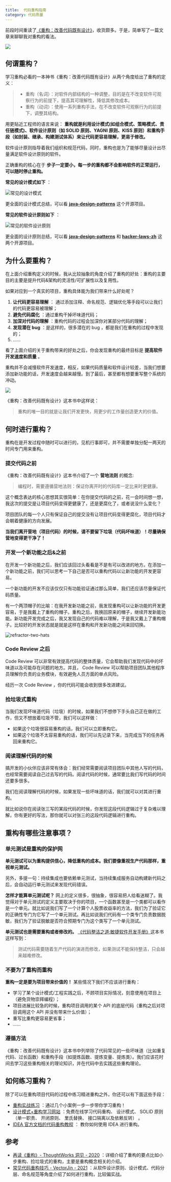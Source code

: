 ```yaml
---
title:  代码重构指南
category: 代码质量
---
```


前段时间重读了[《重构：改善代码既有设计》](https://book.douban.com/subject/30468597/)，收货颇多。于是，简单写了一篇文章来聊聊我对重构的看法。

![](https://guide-blog-images.oss-cn-shenzhen.aliyuncs.com/github/javaguide/image-20220311155746549.png)

## 何谓重构？

学习重构必看的一本神书《重构：改善代码既有设计》从两个角度给出了重构的定义：

> - 重构（名词）：对软件内部结构的一种调整，目的是在不改变软件可观察行为的前提下，提高其可理解性，降低其修改成本。
> - 重构（动词）：使用一系列重构手法，在不改变软件可观察行为的前提下，调整其结构。

用更贴近工程师的语言来说： **重构就是利用设计模式(如组合模式、策略模式、责任链模式)、软件设计原则（如 SOLID 原则、YAGNI 原则、KISS 原则）和重构手段（如封装、继承、构建测试体系）来让代码更容易理解，更易于修改。**

软件设计原则指导着我们组织和规范代码，同时，重构也是为了能够尽量设计出尽量满足软件设计原则的软件。

正确重构的核心在于 **步子一定要小，每一步的重构都不会影响软件的正常运行，可以随时停止重构。**

**常见的设计模式如下** ：

![常见的设计模式](https://guide-blog-images.oss-cn-shenzhen.aliyuncs.com/github/javaguide/system-design/basis/common-design-patterns.png)

更全面的设计模式总结，可以看 **[java-design-patterns](https://github.com/iluwatar/java-design-patterns)** 这个开源项目。

**常见的软件设计原则如下** ：

![常见的软件设计原则](https://guide-blog-images.oss-cn-shenzhen.aliyuncs.com/github/javaguide/system-design/basis/programming-principles%20.png)

更全面的设计原则总结，可以看 **[java-design-patterns](https://github.com/iluwatar/java-design-patterns)** 和 **[hacker-laws-zh](https://github.com/nusr/hacker-laws-zh)** 这两个开源项目。

## 为什么要重构？

在上面介绍重构定义的时候，我从比较抽象的角度介绍了重构的好处：重构的主要目的主要是提升代码&架构的灵活性/可扩展性以及复用性。

如果对应到一个真实的项目，重构具体能为我们带来什么好处呢？

1. **让代码更容易理解** ： 通过添加注释、命名规范、逻辑优化等手段可以让我们的代码更容易被理解；
2. **避免代码腐化** ：通过重构干掉坏味道代码；
3. **加深对代码的理解** ：重构代码的过程会加深你对某部分代码的理解；
4. **发现潜在 bug** ：是这样的，很多潜在的 bug ，都是我们在重构的过程中发现的；
5. ......

看了上面介绍的关于重构带来的好处之后，你会发现重构的最终目标是 **提高软件开发速度和质量** 。

重构并不会减慢软件开发速度，相反，如果代码质量和软件设计较差，当我们想要添加新功能的话，开发速度会越来越慢。到了最后，甚至都有想要重写整个系统的冲动。

![](https://guide-blog-images.oss-cn-shenzhen.aliyuncs.com/github/javaguide/bad&good-design.png)

《重构：改善代码既有设计》这本书中这样说：

> 重构的唯一目的就是让我们开发更快，用更少的工作量创造更大的价值。

## 何时进行重构？

重构在是开发过程中随时可以进行的，见机行事即可，并不需要单独分配一两天的时间专门用来重构。

### 提交代码之前

《重构：改善代码既有设计》这本书介绍了一个 **营地法则** 的概念:

> 编程时，需要遵循营地法则：保证你离开时的代码库一定比来时更健康。

这个概念表达的核心思想其实很简单：在你提交代码的之前，花一会时间想一想，我这次的提交是让项目代码变得更健康了，还是更腐化了，或者说没什么变化？

项目团队的每一个人只有保证自己的提交没有让项目代码变得更腐化，项目代码才会朝着健康的方向发展。

**当我们离开营地（项目代码）的时候，请不要留下垃圾（代码坏味道）！尽量确保营地变得更干净了！**

### 开发一个新功能之后&之前

在开发一个新功能之后，我们应该回过头看看是不是有可以改进的地方。在添加一个新功能之前，我们可以思考一下自己是否可以重构代码以让新功能的开发更容易。

一个新功能的开发不应该仅仅只有功能验证通过那么简单，我们还应该尽量保证代码质量。

有一个两顶帽子的比喻：在我开发新功能之前，我发现重构可以让新功能的开发更容易，于是我戴上了重构的帽子。重构之后，我换回原来的帽子，继续开发新能功能。新功能开发完成之后，我又发现自己的代码难以理解，于是我又戴上了重构帽子。比较好的开发状态就是就是这样在重构和开发新功能之间来回切换。

![refractor-two-hats](https://guide-blog-images.oss-cn-shenzhen.aliyuncs.com/github/javaguide/refractor-two-hats.png)

### Code Review 之后

Code Review 可以非常有效提高代码的整体质量，它会帮助我们发现代码中的坏味道以及可能存在问题的地方。并且， Code Review 可以帮助项目团队其他程序员理解你负责的业务模块，有效避免人员方面的单点风险。

经历一次 Code Review ，你的代码可能会收到很多改进建议。

### 捡垃圾式重构

当我们发现坏味道代码（垃圾）的时候，如果我们不想停下手头自己正在做的工作，但又不想放着垃圾不管，我们可以这样做：

- 如果这个垃圾很容易重构的话，我们可以立即重构它。
- 如果这个垃圾不太容易重构的话，我们可以先记录下来，当完成当下的任务再回来重构它。

### 阅读理解代码的时候

搞开发的小伙伴应该非常有体会：我们经常需要阅读项目团队中其他人写的代码，也经常需要阅读自己过去写的代码。阅读代码的时候，通常要比我们写代码的时间还要多很多。

我们在阅读理解代码的时候，如果发现一些坏味道的话，我们就可以对其进行重构。

就比如说你在阅读张三写的某段代码的时候，你发现这段代码逻辑过于复杂难以理解，你有更好的写法，那你就可以对张三的这段代码逻辑进行重构。

## 重构有哪些注意事项？

### 单元测试是重构的保护网

**单元测试可以为重构提供信心，降低重构的成本。我们要像重视生产代码那样，重视单元测试。**

另外，多提一句：持续集成也要依赖单元测试，当持续集成服务自动构建新代码之后，会自动运行单元测试来发现代码错误。

**怎样才能算单元测试呢？** 网上的定义很多，很抽象，很容易把人给看迷糊了。我觉得对于单元测试的定义主要取决于你的项目，一个函数甚至是一个类都可以看作是一个单元。就比如说我们写了一个计算个人股票收益率的方法，我们为了验证它的正确性专门为它写了一个单元测试。再比如说我们代码有一个类专门负责数据脱敏，我们为了验证脱敏是否符合预期专门为这个类写了一个单元测试。

**单元测试也是需要重构或者修改的。** [《代码整洁之道:敏捷软件开发手册》](https://book.douban.com/subject/4199741/)这本书这样写到：

> 测试代码需要随着生产代码的演进而修改，如果测试不能保持整洁，只会越来越难修改。

### 不要为了重构而重构

**重构一定是要为项目带来价值的！** 某些情况下我们不应该进行重构：

- 学习了某个设计模式/工程实践之后，不顾项目实际情况，刻意使用在项目上（避免货物崇拜编程）；
- 项目进展比较急的时候，重构项目调用的某个 API 的底层代码（重构之后对项目调用这个 API 并没有带来什么价值）；
- 重写比重构更容易更省事；
- ......

### 遵循方法

《重构：改善代码既有设计》这本书中列举除了代码常见的一些坏味道（比如重复代码、过长函数）和重构手段（如提炼函数、提炼变量、提炼类）。我们应该花时间去学习这些重构相关的理论知识，并在代码中去实践这些重构理论。

## 如何练习重构？

除了可以在重构项目代码的过程中练习精进重构之外，你还可以有下面这些手段：

- [重构实战练习](https://linesh.gitbook.io/refactoring/) ：通过几个小案例一步一步带你学习重构！
- [设计模式+重构学习网站](https://refactoringguru.cn/) ：免费在线学习代码重构、 设计模式、 SOLID 原则 （单一职责、 开闭原则、 里氏替换、 接口隔离以及依赖反转） 。
- [IDEA 官方文档的代码重构教程](https://www.jetbrains.com/help/idea/refactoring-source-code.html#popular-refactorings) ： 教你如何使用 IDEA 进行重构。

## 参考

- [再读《重构》- ThoughtWorks 洞见 - 2020](https://insights.thoughtworks.cn/reread-refactoring/) ：详细介绍了重构的要点比如小步重构、捡垃圾式的重构，主要是重构概念相关的介绍。
- [常见代码重构技巧 - VectorJin - 2021](https://juejin.cn/post/6954378167947624484) ：从软件设计原则、设计模式、代码分层、命名规范等角度介绍了如何进行重构，比较偏实战。

